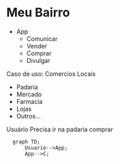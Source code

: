 # Meu Bairro
- App
	- Comunicar
	- Vender
	- Comprar
	- Divulgar

Caso de uso:
Comercios Locais
- Padaria
- Mercado
- Farmacia
- Lojas
- Outros...

Usuário
Precisa ir na padaria comprar

```mermaid
  graph TD;
      Usuario-->App;
      App-->C;
```

